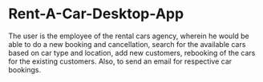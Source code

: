 # Rent-A-Car-Desktop-App
The user is the employee of the rental cars agency, wherein he would be able to do a new booking and cancellation, search for the available cars based on car type and location, add new customers, rebooking of the cars for the existing customers. Also, to send an email for respective car bookings.
